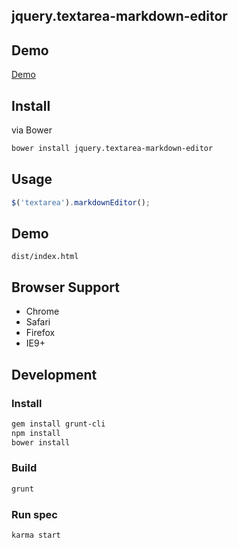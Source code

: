 ## jquery.textarea-markdown-editor

## Demo

[Demo](http://hai3.net/textarea-markdown-editor/)

## Install

via Bower

```bash
bower install jquery.textarea-markdown-editor
```

## Usage

```js
$('textarea').markdownEditor();
```

## Demo

```
dist/index.html
```

## Browser Support

* Chrome
* Safari
* Firefox
* IE9+

## Development

### Install

```bash
gem install grunt-cli
npm install
bower install
```

### Build

```bash
grunt
```

### Run spec

```bash
karma start
```
